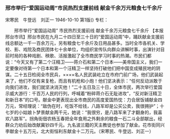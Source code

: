 ### 邢市举行“爱国运动周”市民热烈支援前线  献金千余万元粮食七千余斤
宋寒民　牛登远　刘正一
1946-10-10
第1版()
专栏：

　　邢市举行“爱国运动周”
    市民热烈支援前线
    献金千余万元粮食七千余斤
    【本报邢台市讯】邢台市民在九月二十四日至三十日的“爱国运动周”中，踊跃献金支援前线总额达一千一百余万元，另有粮食七千余斤及日用品甚多。当时全市各机关、学校、影、戏院及商民团体七十余单位，均组织宣传队向群众讲解时事，出演针对目前时局的各种戏剧、秧歌、活报激起了全市商民学习时事的热潮。市民们都说：“今天又有了第二个汪精卫——蒋介石和第二个日本——美帝国主义，我们一定要像对待第一个日本和第一个汪精卫一样坚持打破他们把中国变成殖民地的阴谋。二十五日检阅全市民兵，××××名人民武装屹立在市府门前广场，他们武装起来了，他们不仅有来复枪，而且有机枪和小炮！他们坚决表示：“任何反动派敢于向我们进攻，我们就坚决消灭他！”二十五日及三十日，全体市民，两次举行爱国示威大游行：千百万人民的行列，呼喊着“粉碎蒋介石无耻进攻”，“反对新汪精卫和新日本”的口号。献金中更表现出全市商民的高度爱国热忱：力合居饭铺献金四万元，常经理说：“敌伪在时，吃饭不给钱，八路军却是公买公卖，我很拥护”；十七岁的小姑娘卜梦景献金两千元，她说：“我很穷，是八路军来了才翻身的，我喜欢八路军”。拐角街佃农杨玉春把全年食用之外剩余的粮食一石二斗全部献出，经群众力劝后始改献冀钞四千元。九名波兰籍的天主教徒也参加了献金。花市街同兴李献金十五万元，北大街恒利东献金十二万元。（宋寒民、牛登远、刘正一）

